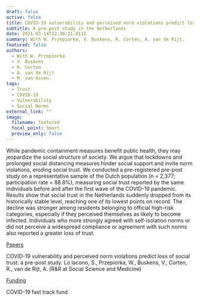 ```yaml
---
draft: false
active: false
title: COVID-19 vulnerability and perceived norm violations predict loss of social trust
subtitle: A pre-post study in the Netherlands
date: 2021-03-14T12:30:21.811Z
summary: With W. Przepiorka, V. Buskens, R. Corten, A. van de Rijt.
featured: false
authors:
  - With W. Przepiorka
  - V. Buskens
  - R. Corten
  - A. van de Rijt
  - M. van Assen.
tags:
  - Trust
  - COVID-19
  - Vulnerability
  - Social Norms
external_link: ""
image:
  filename: featured
  focal_point: Smart
  preview_only: false
---
```

While pandemic containment measures benefit public health, they may jeopardize the social structure of society. We argue that lockdowns and prolonged social distancing measures hinder social support and invite norm violations, eroding social trust. We conducted a pre-registered pre-post study on a representative sample of the Dutch population (n = 2,377; participation rate = 88.8%), measuring social trust reported by the same individuals before and after the first wave of the COVID-19 pandemic. Results show that social trust in the Netherlands suddenly dropped from its historically stable level, reaching one of its lowest points on record. The decline was stronger among residents belonging to official high-risk categories, especially if they perceived themselves as likely to become infected. Individuals who more strongly agreed with self-isolation norms or did not perceive a widespread compliance or agreement with such norms also reported a greater loss of trust.

<u>Papers</u> 

COVID-19 vulnerability and perceived norm violations predict loss of social trust: a pre-post study.
Lo Iacono, S., Przepiorka, W., Buskens, V., Corten, R., van de Rijt, A. (R&R at Social Science and Medicine) 

<u>Funding</u> 

COVID-19 fast track fund
